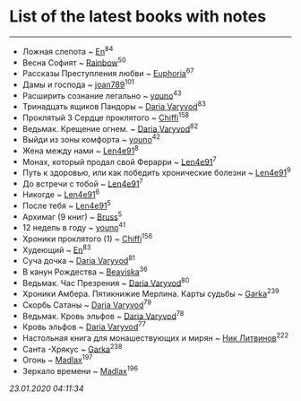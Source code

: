 # List of the latest books with notes
---

* Ложная слепота ~ [En](users/333/333646551-vkontakte)<sup>84</sup>
* Весна Софият ~ [Rainbow](users/109/109787328219839805802-google)<sup>50</sup>
* Рассказы Преступления любви ~ [Euphoria](users/106/106304994652616315178-google)<sup>67</sup>
* Дамы и господа ~ [joan789](users/240/2401650-vkontakte)<sup>101</sup>
* Расширить сознание легально ~ [youno](users/302/302928912-vkontakte)<sup>43</sup>
* Тринадцать ящиков Пандоры ~ [Daria Varyvod](users/829/829893410524253-facebook)<sup>83</sup>
* Проклятый 3 Сердце проклятого ~ [Chiffi](users/105/105831994080785626680-google)<sup>158</sup>
* Ведьмак. Крещение огнем. ~ [Daria Varyvod](users/829/829893410524253-facebook)<sup>82</sup>
* Выйди из зоны комфорта ~ [youno](users/302/302928912-vkontakte)<sup>42</sup>
* Жена между нами ~ [Len4e91](users/254/254448176-yandex)<sup>8</sup>
* Монах, который продал свой Ферарри ~ [Len4e91](users/254/254448176-yandex)<sup>7</sup>
* Путь к здоровью, или как победить хронические болезни ~ [Len4e91](users/254/254448176-yandex)<sup>9</sup>
* До встречи с тобой ~ [Len4e91](users/254/254448176-yandex)<sup>7</sup>
* Никогде ~ [Len4e91](users/254/254448176-yandex)<sup>6</sup>
* После тебя ~ [Len4e91](users/254/254448176-yandex)<sup>5</sup>
* Архимаг (9 книг) ~ [Bruss](users/178/178551812-vkontakte)<sup>5</sup>
* 12 недель в году ~ [youno](users/302/302928912-vkontakte)<sup>41</sup>
* Хроники проклятого (1) ~ [Chiffi](users/105/105831994080785626680-google)<sup>156</sup>
* Худеющий ~ [En](users/333/333646551-vkontakte)<sup>83</sup>
* Суча дочка ~ [Daria Varyvod](users/829/829893410524253-facebook)<sup>81</sup>
* В канун Рождества ~ [Beaviska](users/102/10202544960024508-facebook)<sup>36</sup>
* Ведьмак. Час Презрения ~ [Daria Varyvod](users/829/829893410524253-facebook)<sup>80</sup>
* Хроники Амбера. Пятикнижие Мерлина. Карты судьбы ~ [Garka](users/115/115753719718250012620-google)<sup>239</sup>
* Скорбь Сатаны ~ [Daria Varyvod](users/829/829893410524253-facebook)<sup>79</sup>
* Ведьмак. Кровь эльфов ~ [Daria Varyvod](users/829/829893410524253-facebook)<sup>78</sup>
* Кровь эльфов ~ [Daria Varyvod](users/829/829893410524253-facebook)<sup>77</sup>
* Настольная книга для монашествующих и мирян ~ [Ник Литвинов](users/241/241974816-vkontakte)<sup>222</sup>
* Санта -Хрякус ~ [Garka](users/115/115753719718250012620-google)<sup>238</sup>
* Огонь ~ [Madlax](users/158/158304782-vkontakte)<sup>197</sup>
* Зеркало времени ~ [Madlax](users/158/158304782-vkontakte)<sup>196</sup>


_23.01.2020 04:11:34_
